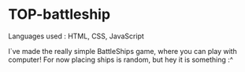# TOP-battleship

Languages used : HTML, CSS, JavaScript

I`ve made the really simple BattleShips game, where you can play with computer! 
For now placing ships is random, but hey it is something :^
